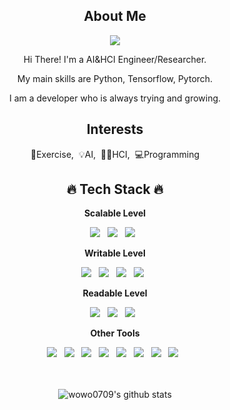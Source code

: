<div align="center">
  <h2> About Me </h2>
<p><a href="https://wowo0709.github.io/" target="_blank"><img src="https://img.shields.io/badge/BLOG-lightgray?style=plastic&logo=GitHub&logoColor=#181717"/></a></p>
<p>Hi There! I'm a AI&HCI Engineer/Researcher.</p>
<p> My main skills are Python, Tensorflow, Pytorch.</p>
<p> I am a developer who is always trying and growing.</p>
  
  <h2> Interests </h2>
<p>💪Exercise,&nbsp;&nbsp;💡AI,&nbsp;&nbsp;👨‍💻HCI,&nbsp;&nbsp;💻Programming</p>
  
  <h2>🔥 Tech Stack 🔥</h2>
<p><b>Scalable Level</b></p>
<p>
  <img src="https://img.shields.io/badge/Python-white?style=flat&logo=Python&logoColor=#3776AB"/>&nbsp;&nbsp;
  <img src="https://img.shields.io/badge/TensorFlow-orange?style=flat&logo=TensorFlow&logoColor=#FF6F00"/>&nbsp;&nbsp;
  <img src="https://img.shields.io/badge/PyTorch-red?style=flat&logo=PyTorch&logoColor=#EE4C2C"/>&nbsp;&nbsp;
  
</p>

<p><b>Writable Level</b></p>
<p>
  <img src="https://img.shields.io/badge/Java-007396?style=flat&logo=Java&logoColor=white"/>&nbsp;&nbsp;
  <img src="https://img.shields.io/badge/C-pink?style=flat&logo=c&logoColor=#A8B9CC"/>&nbsp;&nbsp;
  <img src="https://img.shields.io/badge/C++-blue?style=flat&logo=c++&logoColor=#00599C"/>&nbsp;&nbsp;
  <img src="https://img.shields.io/badge/Kotlin-violet?style=flat&logo=Kotlin&logoColor=#7F52FF"/>&nbsp;&nbsp;
</p>
  
<p><b>Readable Level</b></p>
<p>
  <img src="https://img.shields.io/badge/HTML5-E34F26?style=flat&logo=html5&logoColor=white"/>&nbsp;&nbsp;
  <img src="https://img.shields.io/badge/CSS3-1572B6?style=flat&logo=css3&logoColor=white"/>&nbsp;&nbsp;
  <img src="https://img.shields.io/badge/JavaScript-gray?style=flat&logo=JavaScript&logoColor=F7DF1E"/>&nbsp;&nbsp;
</p>
  
<p><b>Other Tools</b></p>
<p>
  <img src="https://img.shields.io/badge/Notion-b4f5bd?style=flat&logo=Notion&logoColor=black"/>&nbsp;&nbsp;
  <img src="https://img.shields.io/badge/GitHub-gray?style=flat&logo=GitHub&logoColor=black"/>&nbsp;&nbsp;
  <img src="https://img.shields.io/badge/Git-blue?style=flat&logo=Git&logoColor=F05032"/>&nbsp;&nbsp;
  <img src="https://img.shields.io/badge/Weights&Biases-yellow?style=flat&logo=Weights&Biases&logoColor=#FFBE00"/>&nbsp;&nbsp;
  <img src="https://img.shields.io/badge/MLflow-darkblue?style=flat&logo=MLflow&logoColor=#00549F"/>&nbsp;&nbsp;
  <img src="https://img.shields.io/badge/Android Studio-green?style=flat&logo=Android Studio&logoColor=#3DDC84"/>&nbsp;&nbsp;
  <img src="https://img.shields.io/badge/Slack-blueviolet?style=flat&logo=Slack&logoColor=#4A154B"/>&nbsp;&nbsp;
  <img src="https://img.shields.io/badge/Docker-skyblue?style=flat&logo=Docker&logoColor=#2496ED"/>&nbsp;&nbsp;
</p>

<br></br>
![wowo0709's github stats](https://github-readme-stats.vercel.app/api?username=wowo0709&show_icons=true&theme=cobalt)
<!-- ![Top Langs](https://github-readme-stats.vercel.app/api/top-langs/?username=wowo0709&layout=compact&theme=cobalt) -->

</div>


<!--
**wowo0709/wowo0709** is a ✨ _special_ ✨ repository because its `README.md` (this file) appears on your GitHub profile.

Here are some ideas to get you started:

- 🔭 I’m currently working on ...
- 🌱 I’m currently learning ...
- 👯 I’m looking to collaborate on ...
- 🤔 I’m looking for help with ...
- 💬 Ask me about ...
- 📫 How to reach me: ...
- 😄 Pronouns: ...
- ⚡ Fun fact: ...
-->

